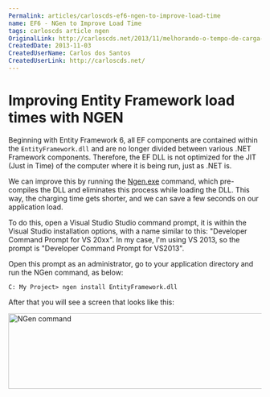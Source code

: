 ```yaml
---
Permalink: articles/carloscds-ef6-ngen-to-improve-load-time
name: EF6 - NGen to Improve Load Time
tags: carloscds article ngen
OriginalLink: http://carloscds.net/2013/11/melhorando-o-tempo-de-carga-do-entity-framework-com-ngen/
CreatedDate: 2013-11-03
CreatedUserName: Carlos dos Santos
CreatedUserLink: http://carloscds.net/
---
```


# Improving Entity Framework load times with NGEN

Beginning with Entity Framework 6, all EF components are contained within the `EntityFramework.dll` and are no longer divided between various .NET Framework components. Therefore, the EF DLL is not optimized for the JIT (Just in Time) of the computer where it is being run, just as .NET is.

We can improve this by running the [Ngen.exe](https://docs.microsoft.com/en-us/dotnet/framework/tools/ngen-exe-native-image-generator) command, which pre-compiles the DLL and eliminates this process while loading the DLL. This way, the charging time gets shorter, and we can save a few seconds on our application load.

To do this, open a Visual Studio Studio command prompt, it is within the Visual Studio installation options, with a name similar to this: "Developer Command Prompt for VS 20xx". In my case, I'm using VS 2013, so the prompt is "Developer Command Prompt for VS2013".

Open this prompt as an administrator, go to your application directory and run the NGen command, as below:

```prompt
C: My Project> ngen install EntityFramework.dll
```

After that you will see a screen that looks like this:

<img src="https://www.carloscds.net/wp-content/uploads/2013/11/image_thumb2.png" width="597" height="150" alt="NGen command">